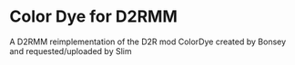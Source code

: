 # Color Dye for D2RMM
A D2RMM reimplementation of the D2R mod ColorDye created by Bonsey and requested/uploaded by Slim
